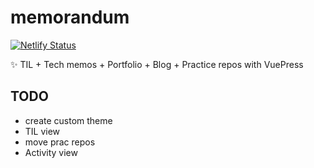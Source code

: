 # memorandum
[![Netlify Status](https://api.netlify.com/api/v1/badges/8ed5c687-92de-4f8f-b168-f2f6fc8e215e/deploy-status)](https://app.netlify.com/sites/tender-hopper-258a97/deploys)

✨ TIL + Tech memos + Portfolio + Blog + Practice repos with VuePress 

## TODO
- create custom theme
- TIL view
- move prac repos
- Activity view